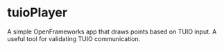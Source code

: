 # tuioPlayer
A simple OpenFrameworks app that draws points based on TUIO input. A useful tool for validating TUIO communication.
